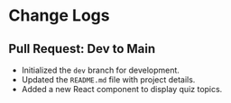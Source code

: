 # Change Logs

## Pull Request: Dev to Main
- Initialized the `dev` branch for development.
- Updated the `README.md` file with project details.
- Added a new React component to display quiz topics.
